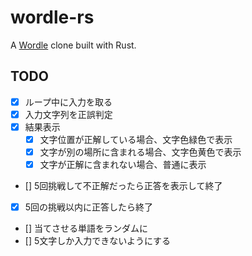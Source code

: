 # wordle-rs

A [Wordle](https://www.powerlanguage.co.uk/wordle/) clone built with Rust.

## TODO

- [x] ループ中に入力を取る
- [x] 入力文字列を正誤判定
- [x] 結果表示
  - [x] 文字位置が正解している場合、文字色緑色で表示
  - [x] 文字が別の場所に含まれる場合、文字色黄色で表示
  - [x] 文字が正解に含まれない場合、普通に表示
- [] 5回挑戦して不正解だったら正答を表示して終了
- [x] 5回の挑戦以内に正答したら終了
- [] 当てさせる単語をランダムに
- [] 5文字しか入力できないようにする
